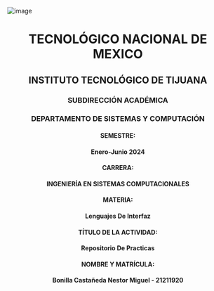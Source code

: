 ![image](https://github.com/N3STOR121/ClaseLenguajes/assets/169103991/be344c29-6506-4675-af57-ed2ad22d7a82)

<div align="center">

# TECNOLÓGICO NACIONAL DE MEXICO
## INSTITUTO TECNOLÓGICO DE TIJUANA

### SUBDIRECCIÓN ACADÉMICA
### DEPARTAMENTO DE SISTEMAS Y COMPUTACIÓN

#### SEMESTRE:
#### Enero-Junio 2024

#### CARRERA:
#### INGENIERÍA EN SISTEMAS COMPUTACIONALES

#### MATERIA:
#### Lenguajes De Interfaz

#### TÍTULO DE LA ACTIVIDAD:
#### Repositorio De Practicas

#### NOMBRE Y MATRÍCULA:
#### Bonilla Castañeda Nestor Miguel - 21211920

</div>
